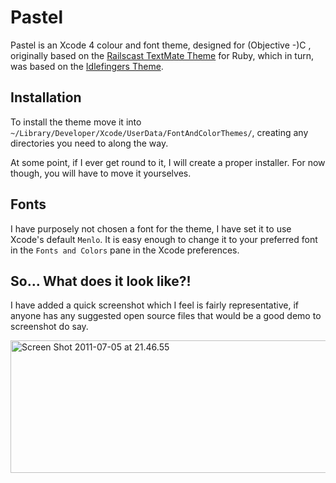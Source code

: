 # Pastel

Pastel is an Xcode 4 colour and font theme, designed for (Objective -)C , originally based on the [Railscast TextMate Theme](http://railscasts.com/about) for Ruby, which in turn, was based on the [Idlefingers Theme](http://idlefingers.co.uk/).

## Installation

To install the theme move it into `~/Library/Developer/Xcode/UserData/FontAndColorThemes/`, creating any directories you need to along the way.

At some point, if I ever get round to it, I will create a proper installer. For now though, you will have to move it yourselves.

## Fonts

I have purposely not chosen a font for the theme, I have set it to use Xcode's default `Menlo`. It is easy enough to change it to your preferred font in the `Fonts and Colors` pane in the Xcode preferences.

## So… What does it look like?!

I have added a quick screenshot which I feel is fairly representative, if anyone has any suggested open source files that would be a good demo to screenshot do say.

<p><img src="http://farm7.static.flickr.com/6016/5905951159_d5ae2b6bd6_z.jpg" width="581" height="212" alt="Screen Shot 2011-07-05 at 21.46.55"></p>
